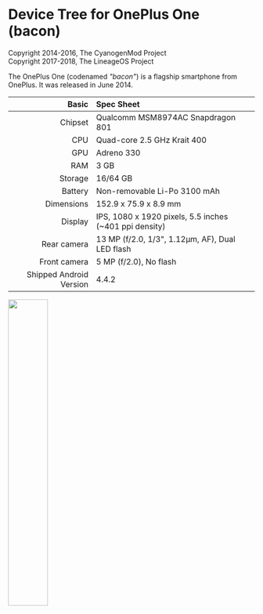# Device Tree for OnePlus One (bacon)

Copyright 2014-2016, The CyanogenMod Project  
Copyright 2017-2018, The LineageOS Project

The OnePlus One (codenamed _"bacon"_) is a flagship smartphone from OnePlus.
It was released in June 2014.

| Basic                   | Spec Sheet                                             |
|------------------------:|:-------------------------------------------------------|
| Chipset                 | Qualcomm MSM8974AC Snapdragon 801                      |
| CPU                     | Quad-core 2.5 GHz Krait 400                            |
| GPU                     | Adreno 330                                             |
| RAM                     | 3 GB                                                   |
| Storage                 | 16/64 GB                                               |
| Battery                 | Non-removable Li-Po 3100 mAh                           |
| Dimensions              | 152.9 x 75.9 x 8.9 mm                                  |
| Display                 | IPS, 1080 x 1920 pixels, 5.5 inches (~401 ppi density) |
| Rear camera             | 13 MP (f/2.0, 1/3", 1.12µm, AF), Dual LED flash        |
| Front camera            | 5 MP (f/2.0), No flash                                 |
| Shipped Android Version | 4.4.2                                                  |

<img src="https://wiki.lineageos.org/images/devices/bacon.png" width="40%">
